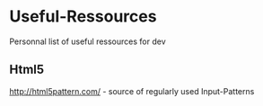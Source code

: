 # Useful-Ressources

Personnal list of useful ressources for dev

## Html5
http://html5pattern.com/ - source of regularly used Input-Patterns
